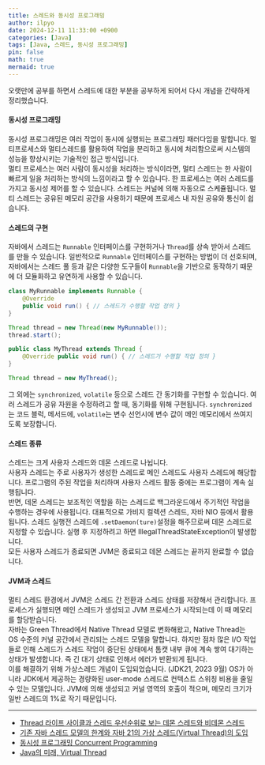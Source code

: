 ```yaml
---
title: 스레드와 동시성 프로그래밍
author: ilpyo
date: 2024-12-11 11:33:00 +0900
categories: [Java]
tags: [Java, 스레드, 동시성 프로그래밍]
pin: false
math: true
mermaid: true
---
```


오랫만에 공부를 하면서 스레드에 대한 부분을 공부하게 되어서 다시 개념을 간략하게 정리했습니다.

#### 동시성 프로그래밍
동시성 프로그래밍은 여러 작업이 동시에 실행되는 프로그래밍 패러다임을 말합니다. 멀티프로세스와 멀티스레드를 활용하여 작업을 분리하고 동시에 처리함으로써 시스템의 성능을 향상시키는 기술적인 접근 방식입니다.  
멀티 프로세스는 여러 사람이 동시성을 처리하는 방식이라면, 멀티 스레드는 한 사람이 빠르게 일을 처리하는 방식의 느낌이라고 할 수 있습니다. 한 프로세스는 여러 스레드를 가지고 동시성 제어를 할 수 있습니다.  스레드는 커널에 의해 자동으로 스케쥴됩니다. 멀티 스레드는 공유된 메모리 공간을 사용하기 때문에 프로세스 내 자원 공유와 통신이 쉽습니다.

#### 스레드의 구현
자바에서 스레드는 `Runnable` 인터페이스를 구현하거나 `Thread`를 상속 받아서 스레드를 만들 수 있습니다. 일반적으로 `Runnable` 인터페이스를 구현하는 방법이 더 선호되며, 자바에서는 스레드 풀 등과 같은 다양한 도구들이 `Runnable`을 기반으로 동작하기 때문에 더 모듈화하고 유연하게 사용할 수 있습니다.

```java
class MyRunnable implements Runnable { 
	@Override 
	public void run() { // 스레드가 수행할 작업 정의 } 
}

Thread thread = new Thread(new MyRunnable()); 
thread.start();
```
```java
public class MyThread extends Thread { 
	@Override public void run() { // 스레드가 수행할 작업 정의 } 
} 

Thread thread = new MyThread();
```
그 외에는 ```synchronized```, ```volatile``` 등으로 스레드 간 동기화를 구현할 수 있습니다. 여러 스레드가 공유 자원을 수정하려고 할 때, 동기화를 위해 구현됩니다. ```synchronized```는 코드 블럭, 메서드에, ```volatile```는 변수 선언시에 변수 값이 메인 메모리에서 쓰여지도록 보장합니다.

#### 스레드 종류
스레드는 크게 사용자 스레드와 데몬 스레드로 나뉩니다.   
사용자 스레드는 주로 사용자가 생성한 스레드로 메인 스레드도 사용자 스레드에 해당합니다. 프로그램의 주된 작업을 처리하며 사용자 스레드 활동 중에는 프로그램이 계속 실행됩니다.   
반면, 데몬 스레드는 보조적인 역할을 하는 스레드로 백그라운드에서 주기적인 작업을 수행하는 경우에 사용됩니다. 대표적으로 가비지 컬렉션 스레드, 자바 NIO 등에서 활용됩니다. 스레드 실행전 스레드에 ```.setDaemon(ture)```설정을 해주므로써 데몬 스레드로 지정할 수 있습니다. 실행 후 지정하려고 하면 IllegalThreadStateException이 발생합니다.  
모든 사용자 스레드가 종료되면 JVM은 종료되고 데몬 스레드는 끝까지 완료할 수 없습니다.

#### JVM과 스레드
멀티 스레드 환경에서 JVM은 스레드 간 전환과 스레드 상태를 저장해서 관리합니다. 프로세스가 실행되면 메인 스레드가 생성되고 JVM 프로세스가 시작되는데 이 때 메모리를 할당받습니다.    
자바는 Green Thread에서 Native Thread 모델로 변화해왔고,  Native Thread는 OS 수준의 커널 공간에서 관리되는 스레드 모델을 말합니다. 하지만 점차 많은 I/O 작업들로 인해 스레드가 스레드 작업이 중단된 상태에서 톰캣 내부 큐에 계속 쌓여 대기하는 상태가 발생합니다. 즉 긴 대기 상태로 인해서 에러가 반환되게 됩니다.  
이를 해결하기 위해 가상스레드 개념이 도입되었습니다. (JDK21, 2023 9월) OS가 아니라 JDK에서 제공하는 경량화된 user-mode 스레드로 컨텍스트 스위칭 비용을 줄일 수 있는 모델입니다. JVM에 의해 생성되고 커널 영역의 호출이 적으며, 메모리 크기가 일반 스레드의 1%로 작기 때문입니다.

---
+ [Thread 라이프 사이클과 스레드 우선순위로 보는 데몬 스레드와 비데몬 스레드](https://colevelup.tistory.com/31)
+ [기존 자바 스레드 모델의 한계와 자바 21의 가상 스레드(Virtual Thread)의 도입](https://mangkyu.tistory.com/309)
+ [동시성 프로그래밍 Concurrent Programming](https://velog.io/@jungbumwoo/%EB%8F%99%EC%8B%9C%EC%84%B1-%ED%94%84%EB%A1%9C%EA%B7%B8%EB%9E%98%EB%B0%8D-Concurrent-Programming)
+ [Java의 미래, Virtual Thread](https://techblog.woowahan.com/15398/)
